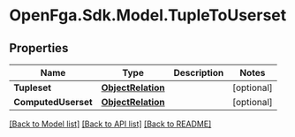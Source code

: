 # OpenFga.Sdk.Model.TupleToUserset

## Properties

Name | Type | Description | Notes
------------ | ------------- | ------------- | -------------
**Tupleset** | [**ObjectRelation**](ObjectRelation.md) |  | [optional] 
**ComputedUserset** | [**ObjectRelation**](ObjectRelation.md) |  | [optional] 

[[Back to Model list]](../README.md#models) [[Back to API list]](../README.md#api-endpoints) [[Back to README]](../README.md)


